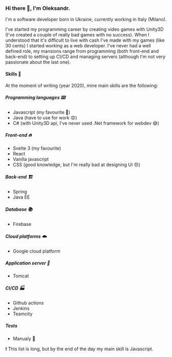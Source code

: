 ### Hi there 👋, I'm Oleksandr.

I'm a software developer born in Ukraine, currently working in Italy (Milano).

I've started my programming career by creating video games with Unity3D (I've created a couple of really bad games with no success). When I understood that it's difficult to live with cash I've made with my games (like 30 cents) I started working as a web developer. I've never had a well defined role, my mansions range from programming (both front-end and back-end) to setting up CI/CD and managing servers (although I'm not very passionate about the last one).

#### Skills :poop:
At the moment of writing (year 2020), mine main skills are the following:

##### Programming languages :keyboard:
- Javascript (my favourite :100:)
- Java (have to use for work :worried:)
- C# (with Unity3D api, I've never used .Net framework for webdev :sweat_smile:)

##### Front-end :fire:
- Svelte 3 (my favourite)
- React
- Vanilla javascript
- CSS (good knowledge, but I'm really bad at designing UI :disappointed:)

##### Back-end :building_construction:
- Spring
- Java EE

##### Database :books:
- Firebase

##### Cloud platforms :cloud:
- Google cloud platform

##### Application server :floppy_disk:
- Tomcat

##### CI/CD :factory:
- Github actions
- Jenkins
- Teamcity

##### Tests
- Manualy :open_hands:

:heavy_exclamation_mark: This list is long, but by the end of the day my main skill is Javascript.
